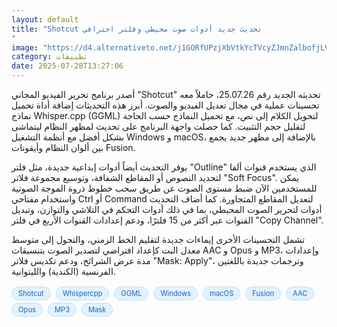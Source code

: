 ```yaml
---
layout: default
title: "Shotcut تحديث جديد أدوات صوت محيطي وفلتر احترافي
"
image: "https://d4.alternativeto.net/j1GORfUPzjXbVtkYcTVcyZJmnZalbofjLVWdijPQbT8/rs:fill:1520:760:0/g:ce:0:0/YWJzOi8vZGlzdC9jb250ZW50LzE3NTM3MDk0Mjk4NTEucG5n.png"
category: تطبيقات
date: 2025-07-28T13:27:06
---
```


أصدر برنامج تحرير الفيديو المجاني "Shotcut" تحديثه الجديد رقم 25.07.26، حاملاً معه تحسينات عملية في مجال تعديل الفيديو والصوت. أبرز هذه التحديثات إضافة أداة تحميل نماذج Whisper.cpp (GGML) لتحويل الكلام إلى نص، مع تحميل النماذج حسب الحاجة لتقليل حجم التثبيت. كما حصلت واجهة البرنامج على تحديث لمظهر النظام ليتماشى بشكل أفضل مع أنظمة التشغيل Windows و macOS، بالإضافة إلى مظهر جديد يجمع بين ألوان النظام وأيقونات Fusion.

يوفر التحديث أيضاً أدوات إبداعية جديدة، مثل فلتر "Outline" الذي يستخدم قنوات ألفا لتحديد النصوص أو المقاطع الشفافة، وتوسيع مجموعة فلاتر "Soft Focus". يمكن للمستخدمين الآن ضبط مستوى الصوت عن طريق سحب خطوط ذروة الموجة الصوتية واستخدام مفتاحي Ctrl أو Command لتعديل المقاطع المتجاورة. كما أضاف التحديث أدوات لتحرير الصوت المحيطي، بما في ذلك أدوات التحكم في التلاشي والتوازن، وتبديل القنوات عبر أكثر من 15 فلترًا، ودعم إعدادات القنوات الأربع في فلتر "Copy Channel".

تشمل التحسينات الأخرى إيماءات جديدة لتقليم الخط الزمني، والتحول إلى متوسط معدل البت كإعداد افتراضي لتصدير الصوت بتنسيقات AAC و Opus و MP3، وإعدادات مدة عرض الشرائح، ودعم تكديس فلاتر "Mask: Apply"، وترجمات جديدة باللغتين الفرنسية (الكندية) والليتوانية.

<div style="margin-top:2px; margin-bottom:2px;"><a href="https://bidjadraft.github.io/?query=Shotcut" style="background:#e3f2fd; color:#1565c0; font-size:80%; border-radius:12px; padding:3px 10px; margin:2px 4px 2px 0; display:inline-block; border:1px solid #bbdefb; text-decoration:none;">Shotcut</a> <a href="https://bidjadraft.github.io/?query=Whispercpp" style="background:#e3f2fd; color:#1565c0; font-size:80%; border-radius:12px; padding:3px 10px; margin:2px 4px 2px 0; display:inline-block; border:1px solid #bbdefb; text-decoration:none;">Whispercpp</a> <a href="https://bidjadraft.github.io/?query=GGML" style="background:#e3f2fd; color:#1565c0; font-size:80%; border-radius:12px; padding:3px 10px; margin:2px 4px 2px 0; display:inline-block; border:1px solid #bbdefb; text-decoration:none;">GGML</a> <a href="https://bidjadraft.github.io/?query=Windows" style="background:#e3f2fd; color:#1565c0; font-size:80%; border-radius:12px; padding:3px 10px; margin:2px 4px 2px 0; display:inline-block; border:1px solid #bbdefb; text-decoration:none;">Windows</a> <a href="https://bidjadraft.github.io/?query=macOS" style="background:#e3f2fd; color:#1565c0; font-size:80%; border-radius:12px; padding:3px 10px; margin:2px 4px 2px 0; display:inline-block; border:1px solid #bbdefb; text-decoration:none;">macOS</a> <a href="https://bidjadraft.github.io/?query=Fusion" style="background:#e3f2fd; color:#1565c0; font-size:80%; border-radius:12px; padding:3px 10px; margin:2px 4px 2px 0; display:inline-block; border:1px solid #bbdefb; text-decoration:none;">Fusion</a> <a href="https://bidjadraft.github.io/?query=AAC" style="background:#e3f2fd; color:#1565c0; font-size:80%; border-radius:12px; padding:3px 10px; margin:2px 4px 2px 0; display:inline-block; border:1px solid #bbdefb; text-decoration:none;">AAC</a> <a href="https://bidjadraft.github.io/?query=Opus" style="background:#e3f2fd; color:#1565c0; font-size:80%; border-radius:12px; padding:3px 10px; margin:2px 4px 2px 0; display:inline-block; border:1px solid #bbdefb; text-decoration:none;">Opus</a> <a href="https://bidjadraft.github.io/?query=MP3" style="background:#e3f2fd; color:#1565c0; font-size:80%; border-radius:12px; padding:3px 10px; margin:2px 4px 2px 0; display:inline-block; border:1px solid #bbdefb; text-decoration:none;">MP3</a> <a href="https://bidjadraft.github.io/?query=Mask" style="background:#e3f2fd; color:#1565c0; font-size:80%; border-radius:12px; padding:3px 10px; margin:2px 4px 2px 0; display:inline-block; border:1px solid #bbdefb; text-decoration:none;">Mask</a></div><br><br>
